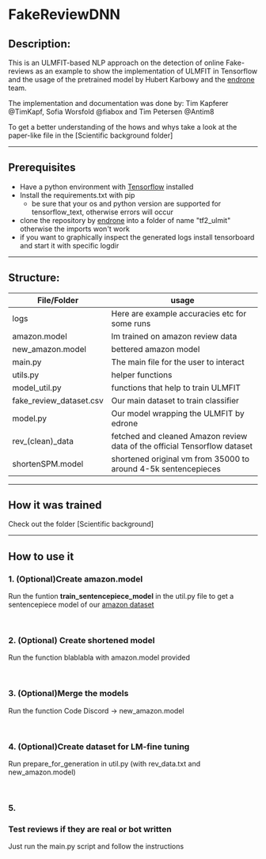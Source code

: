 # FakeReviewDNN

## Description:
This is an ULMFIT-based NLP approach on the detection of online Fake-reviews as an example to show the implementation of ULMFIT in Tensorflow and the usage of the pretrained model by Hubert Karbowy and the [endrone](https://bitbucket.org/edroneteam/tf2_ulmfit/src/master/) team.

The implementation and documentation was done by: Tim Kapferer @TimKapf, Sofia Worsfold @fiabox and Tim Petersen @Antim8

To get a better understanding of the hows and whys take a look at the paper-like file in the [Scientific background folder]

----

## Prerequisites
- Have a python environment with [Tensorflow](https://www.tensorflow.org/install/pip) installed 
- Install the requirements.txt with pip
  - be sure that your os and python version are supported for tensorflow_text, otherwise errors will occur
- clone the repository by [endrone](https://bitbucket.org/edroneteam/tf2_ulmfit/src/master/) into a folder of name "tf2_ulmit" otherwise the imports won't work
- if you want to graphically inspect the generated logs install tensorboard and start it with specific logdir

---
## Structure:

| File/Folder | usage |
| --- |--- |
| logs | Here are example accuracies etc for some runs |
| amazon.model | lm trained on amazon review data |
| new_amazon.model | bettered amazon model |
| main.py | The main file for the user to interact |
| utils.py | helper functions |
| model_util.py | functions that help to train ULMFIT |
| fake_review_dataset.csv |  Our main dataset to train classifier |
| model.py | Our model wrapping the ULMFIT by edrone |
| rev_(clean)_data | fetched and cleaned Amazon review data of the official Tensorflow dataset |
| shortenSPM.model | shortened original vm from 35000 to around 4-5k sentencepieces |

---
## How it was trained
Check out the folder [Scientific background]

---
## How to use it

### 1. (Optional)Create amazon.model
Run the funtion __train_sentencepiece_model__ in the util.py file to get a sentencepiece model of our [amazon dataset](./rev_data.txt)

<br>

### 2. (Optional) Create shortened model
Run the function blablabla with amazon.model provided

<br>


### 3. (Optional)Merge the models
Run the function
Code Discord
-> new_amazon.model

<br>

### 4. (Optional)Create dataset for LM-fine tuning
Run prepare_for_generation in util.py (with rev_data.txt and new_amazon.model)

<br>

### 5. 

### Test reviews if they are real or bot written 
Just run the main.py script and follow the instructions

